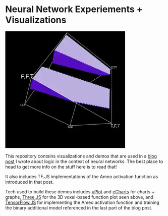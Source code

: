 # Neural Network Experiements + Visualizations

![A 5-second looping video showing a spinning 3D wireframe cube.  The cube's corners are labeled with truth tables in the form TTF, TFT, FFF, etc.  The cube is partially filled with solid voxels representing areas where the artificial neuron it's visualizing outputs a value greater than 0.](./static/logic-cube-header.webp)

This repository contains visualizations and demos that are used in a [blog post](https://cprimozic.net/blog/boolean-logic-with-neural-networks/) I wrote about logic in the context of neural networks. The best place to head to get more info on the stuff here is to read that!

It also includes TF.JS implementations of the Ameo activation function as introduced in that post.

Tech used to build these demos includes [uPlot](https://github.com/leeoniya/uPlot) and [eCharts](https://echarts.apache.org/) for charts + graphs, [Three.JS](https://threejs.org/) for the 3D voxel-based function plot seen above, and [TensorFlow.JS](https://github.com/tensorflow/tfjs) for implementing the Ameo activation function and training the binary additional model referenced in the last part of the blog post.
